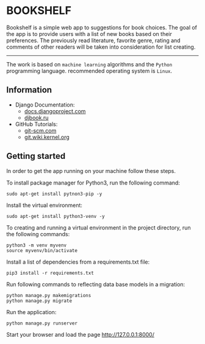 # BOOKSHELF
Bookshelf is a simple web app to suggestions for book choices. The goal of the app is to provide users with a list of new books based on their preferences. The previously read literature, favorite genre, rating and comments of other readers will be taken into consideration for list creating.
***
The work is based on `machine learning` algorithms and the `Python` programming language. recommended operating system is `Linux`.

## Information
- Django Documentation: 
  * [docs.djangoproject.com](https://docs.djangoproject.com/en/2.0/)
  * [djbook.ru](https://djbook.ru/rel1.7/)
- GitHub Tutorials: 
  * [git-scm.com](https://git-scm.com/docs/gittutorial)
  * [git.wiki.kernel.org](https://git.wiki.kernel.org/index.php/Main_Page)
                    
## Getting started             
In order to get the app running on your machine follow these steps.

To install package manager for Python3, run the following command:
```
sudo apt-get install pytnon3-pip -y
```

Install the virtual environment:
```
sudo apt-get install python3-venv -y
```

To creating and running a virtual environment in the project directory, run the following commands:
```
python3 -m venv myvenv
source myvenv/bin/activate
```

Install a list of dependencies from a requirements.txt file:
```
pip3 install -r requirements.txt
```

Run following commands to reflecting data base models in a migration:
```
python manage.py makemigrations
python manage.py migrate
```

Run the application:
```
python manage.py runserver
```

Start your browser and load the page http://127.0.0.1:8000/
